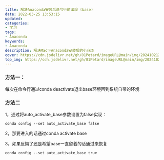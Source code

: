 ```yaml
---
title: 解决Anaconda安装后命令行前出现 (base)
date: 2022-03-25 13:53:15
updated:
categories: 
- 学习
tags: 
- Anaconda
keywords:
- Anaconda
description: 解决Mac下Anaconda安装后的小麻烦
cover: https://cdn.jsdelivr.net/gh/01Petard/imageURL@main/img/202410212219583.png
top_img: https://cdn.jsdelivr.net/gh/01Petard/imageURL@main/img/202410212219245.png
---
```


### 方法一：

每次在命令行通过conda deactivate退出base环境回到系统自带的环境

### 方法二

1，通过将auto_activate_base参数设置为false实现：

```shell
conda config --set auto_activate_base false
```

2，那要进入的话通过conda activate base

3，如果反悔了还是希望base一直留着的话通过来恢复

```shell
conda config --set auto_activate_base true
```
